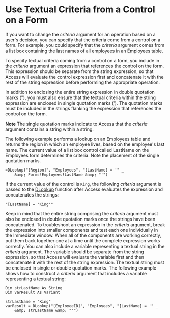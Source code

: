 
# Use Textual Criteria from a Control on a Form

If you want to change the  _criteria_ argument for an operation based on a user's decision, you can specify that the criteria come from a control on a form. For example, you could specify that the _criteria_ argument comes from a list box containing the last names of all employees in an Employees table.

To specify textual criteria coming from a control on a form, you include in the  _criteria_ argument an expression that references the control on the form. This expression should be separate from the string expression, so that Access will evaluate the control expression first and concatenate it with the rest of the string expression before performing the appropriate operation.

In addition to enclosing the entire string expression in double quotation marks ("), you must also ensure that the textual criteria within the string expression are enclosed in single quotation marks ('). The quotation marks must be included in the strings flanking the expression that references the control on the form.


 **Note**  The single quotation marks indicate to Access that the  _criteria_ argument contains a string within a string.

The following example performs a lookup on an Employees table and returns the region in which an employee lives, based on the employee's last name. The current value of a list box control called LastName on the Employees form determines the criteria. Note the placement of the single quotation marks. 



```
=DLookup("[Region]", "Employees", "[LastName] = '" _
    &amp; Forms!Employees!LastName &amp; "'")
```

If the current value of the control is  `King`, the following  _criteria_ argument is passed to the [DLookup](CBE1FC56-E4D7-CB74-02DF-48FC379CF432.md) function after Access evaluates the expression and concatenates the strings:



```
"[LastName] = 'King'"

```

Keep in mind that the entire string comprising the  _criteria_ argument must also be enclosed in double quotation marks once the strings have been concatenated.
To troubleshoot an expression in the  _criteria_ argument, break the expression into smaller components and test each one individually in the Immediate window. When all of the components are working correctly, put them back together one at a time until the complete expression works correctly.
You can also include a variable representing a textual string in the  _criteria_ argument. The variable should be separate from the string expression, so that Access will evaluate the variable first and then concatenate it with the rest of the string expression. The textual string must be enclosed in single or double quotation marks.
The following example shows how to construct a  _criteria_ argument that includes a variable representing a textual string:



```
Dim strLastName As String
Dim varResult As Variant

strLastName = "King"
varResult = DLookup("[EmployeeID]", "Employees", "[LastName] = '" _
    &amp; strLastName &amp; "'")
```

